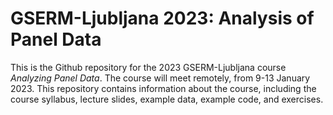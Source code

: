 # GSERM-Ljubljana 2023: Analysis of Panel Data

This is the Github repository for the 2023 GSERM-Ljubljana course *Analyzing Panel Data*. The course will meet remotely, from 9-13 January 2023. This repository contains information about the course, including the course syllabus, lecture slides, example data, example code, and exercises.
